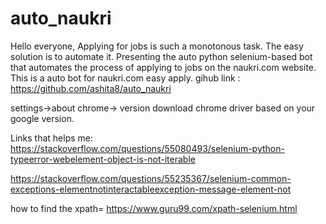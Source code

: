 # auto_naukri

Hello everyone,
Applying for jobs is such a monotonous task.
The easy solution is to automate it. Presenting the auto python selenium-based bot that automates the process of applying to jobs on the naukri.com website.
This is a auto bot for naukri.com easy apply.
gihub link : https://github.com/ashita8/auto_naukri

settings->about chrome-> version
download chrome driver based on your google version.

Links that helps me:
https://stackoverflow.com/questions/55080493/selenium-python-typeerror-webelement-object-is-not-iterable

https://stackoverflow.com/questions/55235367/selenium-common-exceptions-elementnotinteractableexception-message-element-not

how to find the xpath= https://www.guru99.com/xpath-selenium.html


